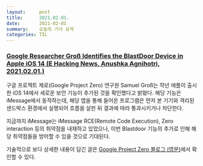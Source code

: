 ```yaml
---
layout:     post
title:      2021.02.01.
date:       2021-02-01
summary:	오늘의 기사 요약
categories: TIL
---
```


### [Google Researcher Groß Identifies the BlastDoor Device in Apple iOS 14 (E Hacking News, Anushka Agnihotri, 2021.02.01.)](https://www.ehackingnews.com/2021/01/google-researcher-gro-identifies.html)

구글 프로젝트 제로(Google Project Zero) 연구원 Samuel Groß는 작년 애플이 출시한 iOS 14에서 새로운 보안 기능이 추가된 것을 확인했다고 밝혔다. 해당 기능은 iMessage에서 동작하는데, 해당 앱을 통해 들어온 프로그램은 먼저 본 기기와 격리된 샌드박스 환경에서 실행되어 흐름을 살핀 뒤 결과에 따라 통과시키거나 차단한다.

지금까지 iMessage는 iMessage RCE(Remote Code Execution), Zero interaction 등의 취약점을 내재하고 있었으나, 이번 Blastdoor 기능의 추가로 인해 해당 취약점들을 방어할 수 있을 것으로 기대된다.

기술적으로 보다 상세한 내용이 담긴 글은 [Google Project Zero 블로그 (영문)](https://googleprojectzero.blogspot.com/2021/01/a-look-at-imessage-in-ios-14.html)에서 확인할 수 있다.